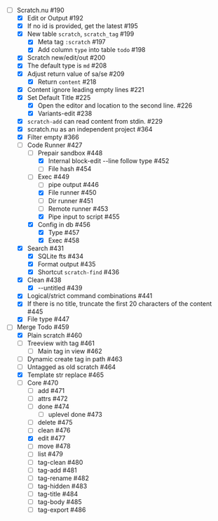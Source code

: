 - [ ] Scratch.nu #190
    - [x] Edit or Output #192
    - [x] If no id is provided, get the latest #195
    - [x] New table `scratch`, `scratch_tag` #199
        - [x] Meta tag `:scratch` #197
        - [x] Add column `type` into table `todo` #198
    - [x] Scratch new/edit/out #200
    - [x] The default type is `md` #208
    - [x] Adjust return value of sa/se #209
        - [x] Return `content` #218
    - [x] Content ignore leading empty lines #221
    - [x] Set Default Title #225
        - [x] Open the editor and location to the second line. #226
        - [x] Variants-edit #238
    - [x] `scratch-add` can read content from stdin. #229
    - [x] scratch.nu as an independent project #364
    - [x] Filter empty #366
    - [ ] Code Runner #427
        - [ ] Prepair sandbox #448
            - [x] Internal block-edit --line follow type #452
            - [ ] File hash #454
        - [ ] Exec #449
            - [ ] pipe output #446
            - [x] File runner #450
            - [ ] Dir runner #451
            - [ ] Remote runner #453
            - [x] Pipe input to script #455
        - [x] Config in db #456
            - [x] Type #457
            - [x] Exec #458
    - [x] Search #431
        - [x] SQLite fts #434
        - [x] Format output #435
        - [x] Shortcut `scratch-find` #436
    - [x] Clean #438
        - [x] --untitled #439
    - [x] Logical/strict command combinations #441
    - [x] If there is no title, truncate the first 20 characters of the content #445
    - [x] File type #447
- [ ] Merge Todo #459
    - [x] Plain scratch #460
    - [ ] Treeview with tag #461
        - [ ] Main tag in view #462
    - [ ] Dynamic create tag in path #463
    - [ ] Untagged as old scratch #464
    - [x] Template str replace #465
    - [ ] Core #470
        - [ ] add #471
        - [ ] attrs #472
        - [ ] done #474
            - [ ] uplevel done #473
        - [ ] delete #475
        - [ ] clean #476
        - [x] edit #477
        - [ ] move #478
        - [ ] list #479
        - [ ] tag-clean #480
        - [ ] tag-add #481
        - [ ] tag-rename #482
        - [ ] tag-hidden #483
        - [ ] tag-title #484
        - [ ] tag-body #485
        - [ ] tag-export #486